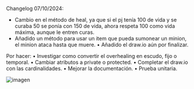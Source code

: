 Changelog 07/10/2024:
- Cambio en el método de heal, ya que si el pj tenía 100 de vida y se curaba 50 se ponía con 150 de vida, ahora respeta 100 como vida máxima, aunque le entren curas.
- Añadido un método para usar un item que pueda sumonear un minion, el minion ataca hasta que muere.
•	Añadido el draw.io aún por finalizar.

Por hacer:
•	Investigar como convertir el overhealing en escudo, fijo o temporal.
•	Cambiar atributos a private o protected.
•	Completar el draw.io con las cardinalidades.
•	Mejorar la documentación.
•	Prueba unitaria.

![imagen](https://github.com/user-attachments/assets/9e3516ef-ef8b-4d4f-84c1-05ea3a0c5d82)
